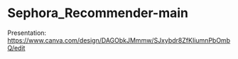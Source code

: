 # Sephora_Recommender-main

Presentation:
https://www.canva.com/design/DAGObkJMmmw/SJxybdr8ZfKIiumnPbOmbQ/edit
